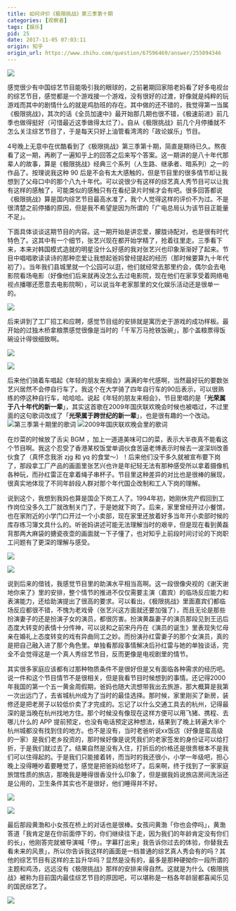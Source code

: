 ```yaml
---
title: 如何评价《极限挑战》第三季第十期
categories: [观察者]
tags: [娱乐]
pid: 25
date: 2017-11-05 07:03:11
origin: 知乎
origin_url: https://www.zhihu.com/question/67596469/answer/255094346
---
```


![](https://website-1256060851.file.myqcloud.com/posts/25/jxtz.jpg!600x)

感觉很少有中国综艺节目能吸引我的眼球的，之前暑期回家陪老妈看了好多电视台的综艺节目，感觉都是一个游戏接一个游戏，没有很好的过渡，好像就是纯粹的玩游戏而其中的剧情什么的就是鸡肋班的存在。其中做的还不错的，我觉得第一当属《极限挑战》<!--more-->，其次的话《全员加速中》最开始那几期也很不错，《极速前进》前几季也做得挺好（可惜最近这季做得太烂了）。自从《极限挑战》前几个月停播就不怎么关注综艺节目了，于是每天只好上油管看湾湾的「政论娱乐」节目。

4号晚上无意中在优酷看到了《极限挑战》第三季第十期，简直是期待已久。熬夜看了这一期，再刷了一遍知乎上的回答之后来写个答案。这一期讲的是八十年代那辈人的故事，算是《极限挑战》经典三个系列（人生路、继承者、暗系列）之一的作品了。按理说我这种 90 后是不会有太大感触的，但是节目里的很多情节却让我想到了父母口中的那个八九十年代。可以说很少有这样的综艺真人秀节目可以让我有这样的感触了，可能类似的感触只有在看纪录片时候才会有吧。很多回答都说《极限挑战》算是国内综艺节目最高水准了，我个人觉得这样的评价不为过。不是很清楚之前停播的原因，但是我不希望是因为所谓的「广电总局认为该节目正能量不足」。

下面具体谈谈这期节目的内容。这一期开始是讲恋爱，朦胧诗配对，也是很有时代特色了。这其中有一个细节，张艺兴现在都开始学精了，抢着往里走。三季看下来，本来对韩国模式造就的明星没什么好感的我对张艺兴也印象渐渐好了起来。节目中唱唱歌读读诗的那种恋爱让我想起爸妈曾经提起的经历（那时候要算九十年代初了）。当年我们县城里就一个公园可以逛，他们就经常去那里约会，偶尔会去电影院看场电影（好像他们后来就再没怎么去过电影院，现在他们在家享受着网络电视点播哪还愿意去电影院啊），可以说当年老家那里的文化娱乐活动还是很单一的。

![](https://website-1256060851.file.myqcloud.com/posts/25/jxtz_01.jpg!500x)

后来讲到了工厂招工和应聘，感觉节目组的安排就是寓历史于游戏的成功样板。最开始的过独木桥拿粮票感觉很像是当时的「千军万马抢铁饭碗」，那个盖粮票得饭碗设计得很细致啊。

![](https://website-1256060851.file.myqcloud.com/posts/25/jxtz_02.jpg!500x)

![](https://website-1256060851.file.myqcloud.com/posts/25/jxtz_03.jpg!500x)

后来他们骑着车唱起《年轻的朋友来相会》满满的年代感啊，当然最好玩的要数张艺兴居然不会停自行车了。我这个在大学骑了四年自行车的90后表示，可以很熟练的停这种自行车，哈哈哈。说起《年轻的朋友来相会》，节目里唱的是「**光荣属于八十年代的新一辈**」，其实这首歌在2009年国庆联欢晚会时候也被唱过，不过里面的这句歌词改成了「**光荣属于跨世纪的新一辈**」，也是很有趣的一个改动。
![第三季第十期里的歌词](https://website-1256060851.file.myqcloud.com/posts/25/jxtz_04.jpg!500x) ![2009年国庆联欢晚会里的歌词](https://website-1256060851.file.myqcloud.com/posts/25/jxtz_05.jpg!500x)

在炒菜的时候放了舌尖 BGM ，加上一道道美味可口的菜，表示大半夜真不能看这个节目啊。我这个忍受了香港某校饭堂单调伙食苦逼老博表示时候去一波深圳改善伙食了（真怀念我浙 zjg 和 yq 的食堂～）！后来他们没干多久就被宣布要下岗了，那段拿工厂产品的画面里张艺兴也许是年纪轻无法有那种感受所以拿着摄像机各种玩，而孙红雷正在拿着绳子串杯子。节目里这种差异的对比也是很棒的展现，很真实地体现了不同年龄段人群对那个年代国企改制和工人下岗的理解。

说到这个，我想到我妈也算是国企下岗工人了。1994年初，她刚休完产假回到工作岗位没多久工厂就改制关门了，于是她就下岗了。后来，家里曾经开过小餐馆，也在家附近的小学门口开过一个小卖部，现在家里还放着好多当年开小卖部时候的库存练习簿文具什么的。听爸妈讲述可能无法理解当时的艰辛，但是现在看到黄磊背那两大麻袋的搪瓷夜壶的画面就一下子懂了，也对知乎上前段时间讨论的下岗职工问题有了更深的理解与感受。

![](https://website-1256060851.file.myqcloud.com/posts/25/jxtz_06.jpg!500x)

![](https://website-1256060851.file.myqcloud.com/posts/25/jxtz_07.jpg!500x)

说到后来的借钱，我感觉节目里的助演水平相当高啊。这一段很像央视的《谢天谢地你来了》里的安排，整个情节的推进不仅仅需要主演（嘉宾）的临场反应能力和表演能力，还给助演提出了很高的要求。可以看出，《极限挑战》里面嘉宾们都临场反应都很不错，不愧为老戏骨（张艺兴这方面就还要加强了），而且无论是那些扮演妻子的还是扮演子女的演员，都很厉害。扮演黄磊妻子的演员那段见到王迅后态度大转变的表情十分传神，可以说和之前宋丹丹在《演员的诞生》里表现失忆母亲在婚礼上态度转变的戏有异曲同工之妙。而扮演孙红雷妻子的那个女演员，真的是把自己融入进了那个角色里。单独看那段事情解决后孙红雷与她的单独谈话，完全不会觉得这是一个真人秀综艺节目，反而更像是电视剧里的情节。

其实很多家庭应该都有过那种物质条件不是很好但是又有面临各种需求的经历吧。说一件和这个节目情节不是很相关，但是我看节目时候想到的事情。还记得2000年我国的第一个五一黄金周假期，爸妈也随大流想带我出去旅游，那大概算是我第一次出远门了，去省城杭州成为了当时的最佳选择。那时候，家里刚买了新房，装修还是把老房子以较低价卖了才完成的。忘记了以什么交通工具去的杭州，记得最深的是当晚在杭州找地方住。那个时候没有像现在这样方便可以用飞猪、携程、去哪儿什么的 APP 提前预定，也没有电话预定这种想法，结果到了晚上转遍大半个杭州城都没有找到住的地方。也不是没有，当时老爸听说xx饭店（好像是蛮高级的一家）是我们老乡投资的，那时候好像是说凭我们的老家签发的身份证可以给打折，于是我们就过去了。结果自然是没有入住，打折后的价格还是很贵根本不是我们可以住得起的。于是我们只能接着转，而当时的我还很小，小学一年级吧，担心晚上没得睡吵着要睡觉了，感觉是把爸妈给愁坏了。后来啊，终于找到了一家家庭旅馆性质的旅店，那晚我是睡得很香没什么印象了，但是据我妈说旅店房间洗浴还是公用的，卫生条件其实也不是很好，他们睡得并不好。

![](https://website-1256060851.file.myqcloud.com/posts/25/jxtz_08.jpg!500x)

![](https://website-1256060851.file.myqcloud.com/posts/25/jxtz_09.jpg!500x)

最后那段黄渤和小女孩在桥上的对话也是很棒。女孩问黄渤「你也会停吗」，黄渤答道「我肯定是在你前面停下的，你们继续往下走，因为我们的年龄肯定没有你们的长」，他刚答完就被导演喊「停」。字幕打出来」我告诉你过去的体验，你替我去看未来的风景」，所以你告诉我这样的画面是一档普通的综艺真人秀会有的吗？其他的综艺节目有这样的主旨升华吗？显然是没有的，最多是那种硬拗你一段所谓的主题和鸡汤，远远没有《极限挑战》那样的安排来得自然。这就是为什么《极限挑战》被称为目前国内最佳综艺节目的原因吧，可以堪称是一档各年龄层都喜闻乐见的国民综艺了。

![](https://website-1256060851.file.myqcloud.com/posts/25/jxtz_10.jpg!500x)
